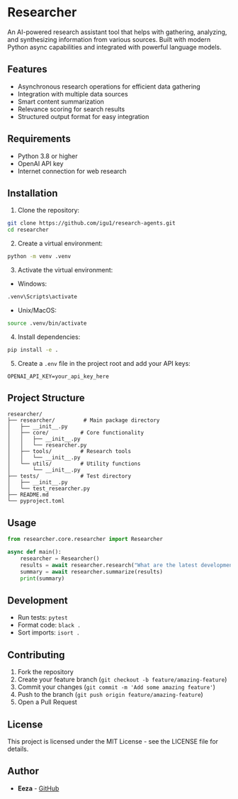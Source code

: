 # Researcher

An AI-powered research assistant tool that helps with gathering, analyzing, and synthesizing information from various sources. Built with modern Python async capabilities and integrated with powerful language models.

## Features

- Asynchronous research operations for efficient data gathering
- Integration with multiple data sources
- Smart content summarization
- Relevance scoring for search results
- Structured output format for easy integration

## Requirements

- Python 3.8 or higher
- OpenAI API key
- Internet connection for web research

## Installation

1. Clone the repository:
```bash
git clone https://github.com/igu1/research-agents.git
cd researcher
```

2. Create a virtual environment:
```bash
python -m venv .venv
```

3. Activate the virtual environment:
- Windows:
```bash
.venv\Scripts\activate
```
- Unix/MacOS:
```bash
source .venv/bin/activate
```

4. Install dependencies:
```bash
pip install -e .
```

5. Create a `.env` file in the project root and add your API keys:
```env
OPENAI_API_KEY=your_api_key_here
```

## Project Structure

```
researcher/
├── researcher/         # Main package directory
│   ├── __init__.py
│   ├── core/          # Core functionality
│   │   ├── __init__.py
│   │   └── researcher.py
│   ├── tools/         # Research tools
│   │   └── __init__.py
│   └── utils/         # Utility functions
│       └── __init__.py
├── tests/             # Test directory
│   ├── __init__.py
│   └── test_researcher.py
├── README.md
└── pyproject.toml
```

## Usage

```python
from researcher.core.researcher import Researcher

async def main():
    researcher = Researcher()
    results = await researcher.research("What are the latest developments in quantum computing?")
    summary = await researcher.summarize(results)
    print(summary)
```

## Development

- Run tests: `pytest`
- Format code: `black .`
- Sort imports: `isort .`

## Contributing

1. Fork the repository
2. Create your feature branch (`git checkout -b feature/amazing-feature`)
3. Commit your changes (`git commit -m 'Add some amazing feature'`)
4. Push to the branch (`git push origin feature/amazing-feature`)
5. Open a Pull Request

## License

This project is licensed under the MIT License - see the LICENSE file for details.

## Author

- **Eeza** - [GitHub](https://github.com/igu1)
